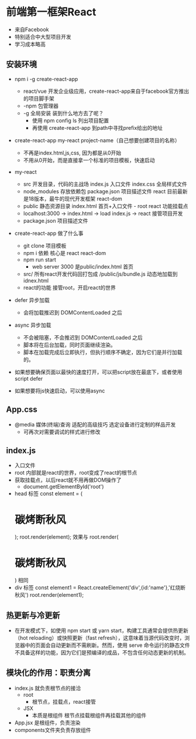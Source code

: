 # 前端第一框架React 
- 来自Facebook
- 特别适合中大型项目开发
- 学习成本略高

## 安装环境
- npm i -g create-react-app
    - react/vue 开发企业级应用，create-react-app来自于facebook官方推出的项目脚手架
    - -npm 包管理器 
    - -g 全局安装 装到什么地方去了呢？
        - 使用 npm config ls 列出项目配置
        - 再使用 create-react-app 到path中寻找prefix给出的地址
- create-react-app my-react  project-name（自己想要创建项目的名称）
    - 不再是index.html,js,css,
        因为都是从0开始
    - 不用从0开始，而是直接拿一个标准的项目模板，快速启动

- my-react 
    - src 开发目录，代码的主战场
        index.js 入口文件
        index.css 全局样式文件
    - node_modules 存放依赖包
        package.json 项目描述文件
        react 目前最新是18版本，最牛的现代开发框架
        react-dom
    - public 静态资源目录
        index.html 首页+入口文件
            - root react 功能挂载点
    - localhost:3000 -> index.html -> load index.js -> react 接管项目开发
    - package.json 项目描述文件

- create-react-app 做了什么事
    - git clone 项目模板
    - npm i 依赖 
        核心是 react react-dom
    - npm run start
        - web server 3000
            是public/index.html 首页
    - src/ 所有react开发代码回打包成 /public/js/bundle.js
        动态地加载到idnex.html
    - react的功能 
        接管root，开启react的世界

- defer 异步加载
    - 会将加载推迟到 DOMContentLoaded 之后
- async 异步加载 
    - 不会被阻塞，不会推迟到 DOMContentLoaded 之后
    - 脚本将在后台加载，同时页面继续渲染。
    - 脚本在加载完成后立即执行，但执行顺序不确定，因为它们是并行加载的。
- 如果想要确保页面以最快的速度打开，可以把script放在最底下，或者使用script defer
- 如果想要将js快速启动，可以使用async

## App.css
- @media 媒体(终端)查询 适配的高级技巧 选定设备进行定制的样品开发
    - 可再次对需要调试的样式进行修改

## index.js
- 入口文件
- root 内部就是react的世界，root变成了react的根节点
- 获取挂载点，以后react就不用再做DOM操作了
    - document.getElementById('root')
- head 标签
    const element = ( <h1>碳烤断秋风</h1> );
    root.render(element);
效果与
    root.render( <h1>碳烤断秋风</h1>)
相同
- div 标签
    const element1 = React.createElement('div',{id:'name'},'红烧断秋风')
    root.render(element1);
## 热更新与冷更新
- 在开发模式下，如使用 npm start 或 yarn start，构建工具通常会提供热更新（hot reloading）或快照更新（fast refresh），这意味着当源代码改变时，浏览器中的页面会自动更新而不需刷新。然而，使用 serve 命令运行的静态文件不具备这样的功能，因为它们是预编译的成品，不包含任何动态更新的机制。
## 模块化的作用：职责分离
- index.js 就负责根节点的接洽
    - root 
        - 根节点，挂载点，react接管
    - JSX
        - 本质是根组件 根节点挂载根组件再挂载其他的组件
- App.jsx 是根组件，负责渲染
- components文件夹负责存放组件